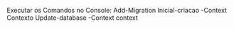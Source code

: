 Executar os Comandos no Console:
Add-Migration Inicial-criacao -Context Contexto
Update-database -Context context
